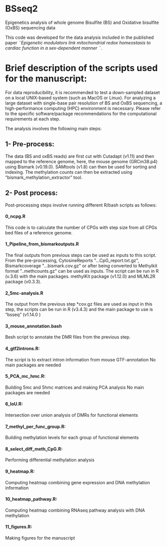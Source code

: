# BSseq2
Epigenetics analysis of whole genome Bisulfite (BS) and Oxidative bisulfite (OxBS) sequencing data

This code was developed for the data analysis included in the published paper _¨Epigenetic modulators link mitochondrial redox homeostasis to cardiac function in a sex-dependent manner ¨._

# Brief description of the scripts used for the manuscript:

For data reproducibility, it is recommended to test a down-sampled dataset on a local UNIX-based system (such as MacOS or Linux). For analyzing a large dataset with single-base pair resolution of BS and OxBS sequencing, a high-performance computing (HPC) environment is necessary. Please refer to the specific software/package recommendations for the computational requirements at each step.

The analysis involves the following main steps:

## 1- Pre-process:
The data (BS and oxBS reads) are first cut with Cutadapt (v1.11) and then mapped to the reference genome, here, the mouse genome (GRCm38.p4) using Bismark (v0.19.0). SAMtools (v1.8) can then be used for sorting and indexing. The methylation counts can then be extracted using “bismark_methylation_extractor” tool. 

## 2- Post process:
Post-processing steps involve running different R/bash scripts as follows: 

#### 0_ncpg.R
This code is to calculate the number of CPGs with step size from all CPGs bed files of a reference genome.

#### 1_Pipeline_from_bismarkoutputs.R
The final outputs from previous steps can be used as inputs to this script. From the pre-processing, CytosineReports "...CpG_report.txt.gz", Bismarkcoverage "...bismark.cov.gz" or after being converted to Methylkit format  "..methcounts.gz" can be used as inputs. The script can be run in R (v.3.6) with the main packages. methylKit package (v1.12.0) and MLML2R package (v0.3.3). 

#### 2_5mc-analysis.R
The output from the previous step *cov.gz files are used as input in this step, the scripts can be run in R (v3.4.3) and the main package to use is “bsseq” (v1.14.0 ) 

#### 3_mouse_annotation.bash
Besh script to annotate the DMR files from the previous step.

#### 4_gtf2introns.R:
The script is to extract intron information from mouse GTF-annotation
No main packages are needed

#### 5_PCA_mc_hmc.R:
Building 5mc and 5hmc matrices and making PCA analysis
No main packages are needed

#### 6_IoU.R:
Intersection over union analysis of DMRs for functional elements

#### 7_methyl_per_func_group.R:
Building methylation levels for each group of functional elements

#### 8_select_diff_meth_CpG.R:
Performing differential methylation analysis

#### 9_heatmap.R:
Computing heatmap combining gene expression and DNA methylation information

#### 10_heatmap_pathway.R:
Computing heatmap combining RNAseq pathway analysis with DNA methylation

#### 11_figures.R:
Making figures for the manuscript

